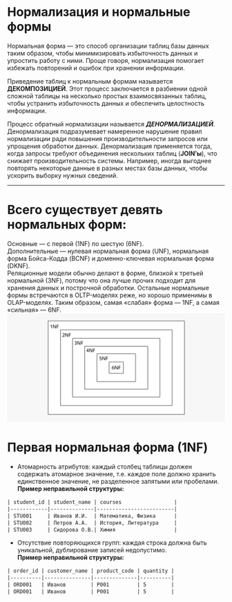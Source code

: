 # Нормализация и нормальные формы

Нормальная форма — это способ организации таблиц базы данных таким образом, чтобы минимизировать избыточность данных и упростить работу с ними. Проще говоря, нормализация помогает избежать повторений и ошибок при хранении информации.

Приведение таблиц к нормальным формам называется **ДЕКОМПОЗИЦИЕЙ**. Этот процесс заключается в разбиении одной сложной таблицы на несколько простых взаимосвязанных таблиц, чтобы устранить избыточность данных и обеспечить целостность информации.

Процесс обратный нормализации называется ***ДЕНОРМАЛИЗАЦИЕЙ***. Денормализация подразумевает намеренное нарушение правил нормализации ради повышения производительности запросов или упрощения обработки данных.
Денормализация применяется тогда, когда запросы требуют объединения нескольких таблиц (**JOIN’ы**), что снижает производительность системы. Например, иногда выгоднее повторять некоторые данные в разных местах базы данных, чтобы ускорить выборку нужных сведений.  

---

# Всего существует девять нормальных форм:  
Основные — с первой (1NF) по шестую (6NF).  
Дополнительные — нулевая нормальная форма (UNF), нормальная форма Бойса-Кодда (BCNF) и доменно-ключевая нормальная форма (DKNF).  
Реляционные модели обычно делают в форме, близкой к третьей нормальной (3NF), потому что она лучше прочих подходит для хранения данных и построчной обработки. Остальные нормальные формы встречаются в OLTP-моделях реже, но хорошо применимы в OLAP-моделях. 
Таким образом, самая «слабая» форма — 1NF, а самая «сильная» — 6NF. 
![NF](/image/nf_tree.png)

# Первая нормальная форма (1NF) 
- Атомарность атрибутов: каждый столбец таблицы должен содержать атомарное значение, т.е. каждое поле должно хранить единственное значение, не разделенное запятыми или пробелами.  
**Пример неправильной структуры:**
~~~
| student_id | student_name | courses                 |
|------------|--------------|-------------------------|
| STU001     | Иванов И.И.  | Математика, Физика      |
| STU002     | Петров А.А.  | История, Литература     |
| STU003     | Сидорова О.В.| Химия                   |
~~~  
- Отсутствие повторяющихся групп: каждая строка должна быть уникальной, дублирование записей недопустимо.  
**Пример неправильной структуры:**
~~~
| order_id | customer_name | product_code | quantity |
|----------|---------------|--------------|----------|
| ORD001   | Иванов        | P001         | 5        |
| ORD001   | Иванов        | P001         | 5        |
~~~








